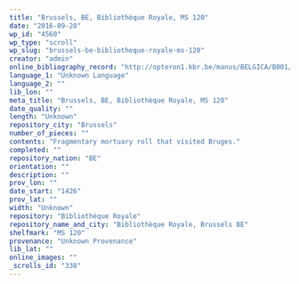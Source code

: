 ```yaml
---
title: "Brussels, BE, Bibliothèque Royale, MS 120"
date: "2016-09-28"
wp_id: "4560"
wp_type: "scroll"
wp_slug: "brussels-be-bibliotheque-royale-ms-120"
creator: "admin"
online_bibliography_record: "http://opteron1.kbr.be/manus/BELGICA/B001/vdg_1_13.pdf"
language_1: "Unknown Language"
language_2: ""
lib_lon: ""
meta_title: "Brussels, BE, Bibliothèque Royale, MS 120"
date_quality: ""
length: "Unknown"
repository_city: "Brussels"
number_of_pieces: ""
contents: "Fragmentary mortuary roll that visited Bruges."
completed: ""
repository_nation: "BE"
orientation: ""
description: ""
prov_lon: ""
date_start: "1426"
prov_lat: ""
width: "Unknown"
repository: "Bibliothèque Royale"
repository_name_and_city: "Bibliothèque Royale, Brussels BE"
shelfmark: "MS 120"
provenance: "Unknown Provenance"
lib_lat: ""
online_images: ""
_scrolls_id: "338"
---
```



